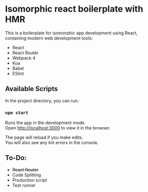 # Isomorphic react boilerplate with HMR

This is a boilerplate for isomorphic app development using React, containing modern web development tools:
- React
- React Router
- Webpack 4
- Koa
- Babel
- ESlint

## Available Scripts

In the project directory, you can run:

### `npm start`

Runs the app in the development mode.<br>
Open [http://localhost:3000](http://localhost:3000) to view it in the browser.

The page will reload if you make edits.<br>
You will also see any lint errors in the console.

## To-Do:
- ~~React Router~~
- Code Splitting
- Production script
- Test runner
